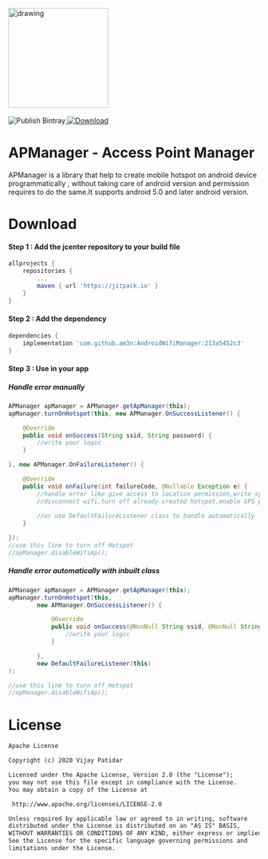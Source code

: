 <img src="logo.png" alt="drawing" width="200" /><br><br>
![Publish Bintray](https://github.com/vijaypatidar/AndroidWifiManager/workflows/Publish%20Bintray/badge.svg)[ ![Download](https://api.bintray.com/packages/vijaypatidar/AndroidWifiManager/APManager/images/download.svg) ](https://bintray.com/vijaypatidar/AndroidWifiManager/APManager)
# APManager - Access Point Manager
APManager is a library that help to create mobile hotspot on android device programmatically , without taking care of android version and permission requires to do the same.It supports android 5.0 and later android version.

# Download
#### Step 1 : Add the jcenter repository to your build file

```gradle
allprojects {
    repositories {
        ...
        maven { url 'https://jitpack.io' }
    }
}
```

#### Step 2 : Add the dependency
```gradle
dependencies {
    implementation 'com.github.am3n:AndroidWifiManager:213a5452c3'
}
```
#### Step 3 : Use in your app
##### Handle error manually
```java
APManager apManager = APManager.getApManager(this);
apManager.turnOnHotspot(this, new APManager.OnSuccessListener() {

    @Override
    public void onSuccess(String ssid, String password) {
        //write your logic
    }

}, new APManager.OnFailureListener() {

    @Override
    public void onFailure(int failureCode, @Nullable Exception e) {
        //handle error like give access to location permission,write system setting permission,
        //disconnect wifi,turn off already created hotspot,enable GPS provider
        
        //or use DefaultFailureListener class to handle automatically
    }

});
//use this line to turn off Hotspot
//apManager.disableWifiAp();
```
##### Handle error automatically with inbuilt class
```java
APManager apManager = APManager.getApManager(this);
apManager.turnOnHotspot(this,
        new APManager.OnSuccessListener() {

            @Override
            public void onSuccess(@NonNull String ssid, @NonNull String password) {
                //write your logic
            }

        },
        new DefaultFailureListener(this)
);

//use this line to turn off Hotspot
//apManager.disableWifiAp();
```
# License
```txt
Apache License

Copyright (c) 2020 Vijay Patidar

Licensed under the Apache License, Version 2.0 (the "License");
you may not use this file except in compliance with the License.
You may obtain a copy of the License at

 http://www.apache.org/licenses/LICENSE-2.0

Unless required by applicable law or agreed to in writing, software
distributed under the License is distributed on an "AS IS" BASIS,
WITHOUT WARRANTIES OR CONDITIONS OF ANY KIND, either express or implied.
See the License for the specific language governing permissions and
limitations under the License.
```
